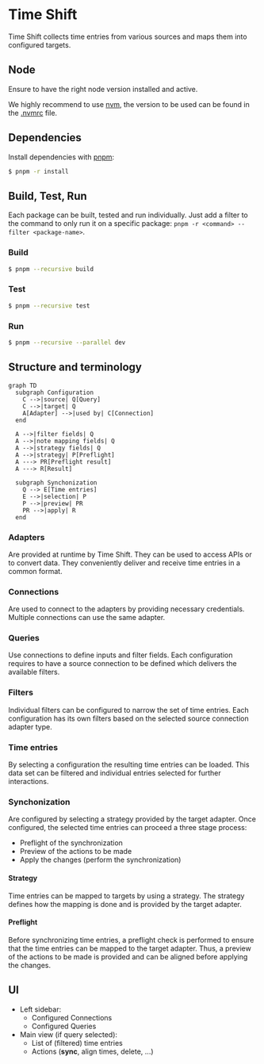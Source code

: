 # Time Shift

Time Shift collects time entries from various sources and maps them into configured targets.

## Node

Ensure to have the right node version installed and active.

We highly recommend to use [nvm](https://github.com/nvm-sh/nvm), the version to be used can be found in the [.nvmrc](.nvmrc) file.

## Dependencies

Install dependencies with [pnpm](https://pnpm.js.org/):

```bash
$ pnpm -r install
```

## Build, Test, Run

Each package can be built, tested and run individually.
Just add a filter to the command to only run it on a specific package: `pnpm -r <command> --filter <package-name>`.

### Build

```bash
$ pnpm --recursive build
```

### Test

```bash
$ pnpm --recursive test
```

### Run

```bash
$ pnpm --recursive --parallel dev
```

## Structure and terminology

```mermaid
graph TD
  subgraph Configuration
    C -->|source| Q[Query]
    C -->|target| Q
    A[Adapter] -->|used by| C[Connection]
  end

  A -->|filter fields| Q
  A -->|note mapping fields| Q
  A -->|strategy fields| Q
  A -->|strategy| P[Preflight]
  A ---> PR[Preflight result]
  A ---> R[Result]

  subgraph Synchonization
    Q --> E[Time entries]
    E -->|selection| P
    P -->|preview| PR
    PR -->|apply| R
  end
```

### Adapters

Are provided at runtime by Time Shift. They can be used to access APIs or to convert data. They conveniently deliver and receive time entries in a common format.

### Connections

Are used to connect to the adapters by providing necessary credentials. Multiple connections can use the same adapter.

### Queries

Use connections to define inputs and filter fields. Each configuration requires to have a source connection to be defined which delivers the available filters.

### Filters

Individual filters can be configured to narrow the set of time entries. Each configuration has its own filters based on the selected source connection adapter type.

### Time entries

By selecting a configuration the resulting time entries can be loaded. This data set can be filtered and individual entries selected for further interactions.

### Synchonization

Are configured by selecting a strategy provided by the target adapter. Once configured, the selected time entries can proceed a three stage process:

- Preflight of the synchronization
- Preview of the actions to be made
- Apply the changes (perform the synchronization)

#### Strategy

Time entries can be mapped to targets by using a strategy. The strategy defines how the mapping is done and is provided by the target adapter.

#### Preflight

Before synchronizing time entries, a preflight check is performed to ensure that the time entries can be mapped to the target adapter. Thus, a preview of the actions to be made is provided and can be aligned before applying the changes.

## UI

- Left sidebar:
  - Configured Connections
  - Configured Queries
- Main view (if query selected):
  - List of (filtered) time entries
  - Actions (**sync**, align times, delete, ...)
